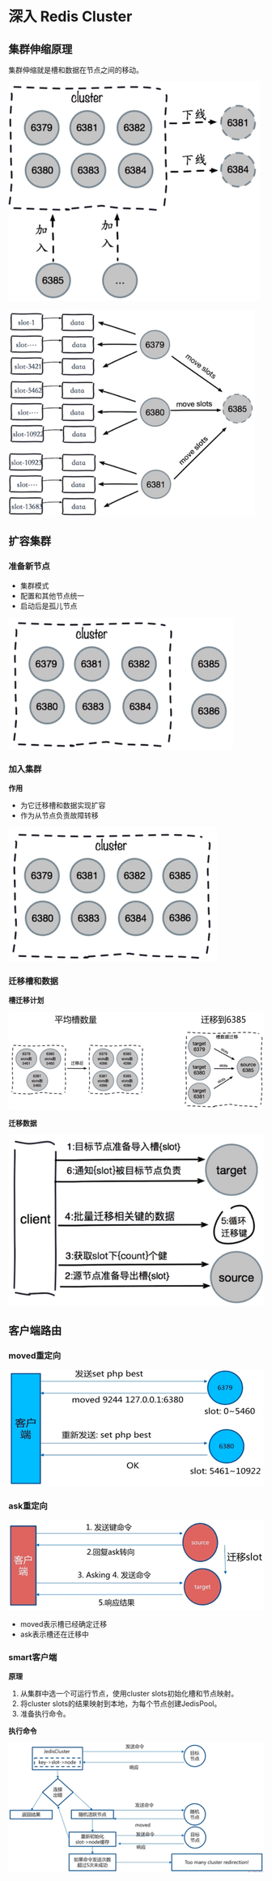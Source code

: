 # 深入 Redis Cluster

## 集群伸缩原理

集群伸缩就是槽和数据在节点之间的移动。

![集群伸缩](assets/10-1.png)

![集群伸缩](assets/10-2.png)

## 扩容集群

### 准备新节点

- 集群模式
- 配置和其他节点统一
- 启动后是孤儿节点

![准备新节点](assets/10-3.png)

### 加入集群

**作用**

- 为它迁移槽和数据实现扩容
- 作为从节点负责故障转移

![加入集群](assets/10-4.png)

### 迁移槽和数据

**槽迁移计划**

![槽迁移计划](assets/10-5.png)

**迁移数据**

![迁移数据](assets/10-6.png)

## 客户端路由

### moved重定向

![重定向](assets/10-7.png)

### ask重定向

![重定向](assets/10-8.png)

- moved表示槽已经确定迁移
- ask表示槽还在迁移中

### smart客户端

**原理**

1. 从集群中选一个可运行节点，使用cluster slots初始化槽和节点映射。
2. 将cluster slots的结果映射到本地，为每个节点创建JedisPool。
3. 准备执行命令。

**执行命令**

![客户端](assets/10-9.png)